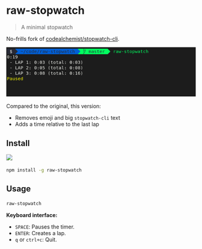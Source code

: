 # raw-stopwatch

> A minimal stopwatch

No-frills fork of [codealchemist/stopwatch-cli](https://github.com/codealchemist/stopwatch-cli).

![screenshot](screenshot.png)

Compared to the original, this version:

- Removes emoji and big `stopwatch-cli` text
- Adds a time relative to the last lap

## Install

[![](https://img.shields.io/npm/v/raw-stopwatch.svg?style=flat-square)](https://www.npmjs.com/package/raw-stopwatch)

```sh
npm install -g raw-stopwatch
```

## Usage

```sh
raw-stopwatch
```

**Keyboard interface:**

- `SPACE`: Pauses the timer.
- `ENTER`: Creates a lap.
- `q` or `ctrl+c`: Quit.
